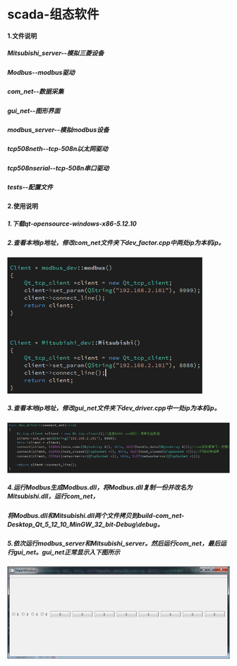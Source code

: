 ﻿# scada-组态软件
#### 1.文件说明
##### Mitsubishi_server--模拟三菱设备
##### Modbus--modbus驱动
##### com_net--数据采集
##### gui_net--图形界面
##### modbus_server--模拟modbus设备
##### tcp508neth--tcp-508n以太网驱动
##### tcp508nserial--tcp-508n串口驱动
##### tests--配置文件

#### 2.使用说明
##### 1.下载qt-opensource-windows-x86-5.12.10
##### 2.查看本地ip地址，修改com_net文件夹下dev_factor.cpp中两处ip为本机ip。
![](picture/修改ip1.png)
##### 3.查看本地ip地址，修改gui_net文件夹下dev_driver.cpp中一处ip为本机ip。
![](picture/修改ip2.png)
##### 4.运行Modbus生成Modbus.dll，将Modbus.dll复制一份并改名为Mitsubishi.dll，运行com_net，
##### 将Modbus.dll和Mitsubishi.dll两个文件拷贝到build-com_net-Desktop_Qt_5_12_10_MinGW_32_bit-Debug\debug。
##### 5.依次运行modbus_server和Mitsubishi_server。然后运行com_net，最后运行gui_net。gui_net正常显示入下图所示
![](picture/正常运行.png)